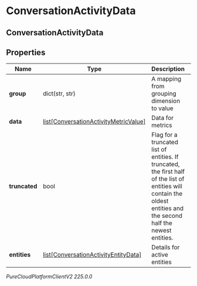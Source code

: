 # ConversationActivityData

## ConversationActivityData

## Properties

|Name | Type | Description | Notes|
|------------ | ------------- | ------------- | -------------|
| **group** | dict(str, str) | A mapping from grouping dimension to value | [optional] |
| **data** | [list[ConversationActivityMetricValue]](ConversationActivityMetricValue) | Data for metrics | [optional] |
| **truncated** | bool | Flag for a truncated list of entities. If truncated, the first half of the list of entities will contain the oldest entities and the second half the newest entities. | [optional] |
| **entities** | [list[ConversationActivityEntityData]](ConversationActivityEntityData) | Details for active entities | [optional] |



_PureCloudPlatformClientV2 225.0.0_
